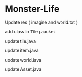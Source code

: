 # Monster-Life

Update res ( imagine and world.txt )

add class in Tile paacket

update tile.java

update item.java

update world.java

update Asset.java

